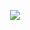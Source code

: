 <p align="center">
<img src="https://user-images.githubusercontent.com/47380312/197484310-35f1f08d-0117-4303-b062-008f427db677.png"/>
</p>
